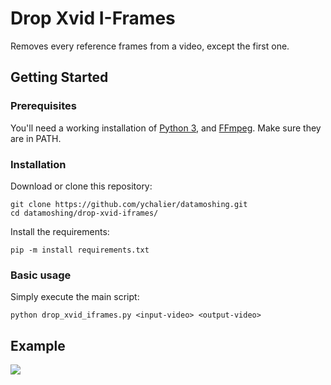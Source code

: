 # Drop Xvid I-Frames

Removes every reference frames from a video, except the first one.

## Getting Started

### Prerequisites

You'll need a working installation of [Python 3](https://www.python.org/), and [FFmpeg](https://ffmpeg.org/). Make sure they are in PATH.

### Installation

Download or clone this repository:

```console
git clone https://github.com/ychalier/datamoshing.git
cd datamoshing/drop-xvid-iframes/
```

Install the requirements:

```console
pip -m install requirements.txt
```

### Basic usage

Simply execute the main script:

```console
python drop_xvid_iframes.py <input-video> <output-video>
```

## Example

[![](example.gif)](https://drive.chalier.fr/protected/datamoshing/xvid.mp4)
